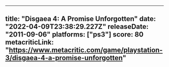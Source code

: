 
---
title: "Disgaea 4: A Promise Unforgotten"
date: "2022-04-09T23:38:29.227Z"
releaseDate: "2011-09-06"
platforms: ["ps3"]
score: 80
metacriticLink: "https://www.metacritic.com/game/playstation-3/disgaea-4-a-promise-unforgotten"
---

